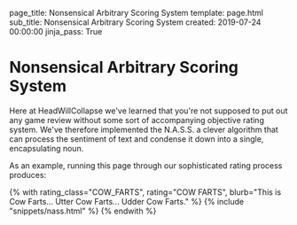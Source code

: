 page_title: Nonsensical Arbitrary Scoring System 
template: page.html
sub_title: Nonsensical Arbitrary Scoring System 
created: 2019-07-24 00:00:00
jinja_pass: True

# Nonsensical Arbitrary Scoring System 

Here at HeadWillCollapse we've learned that you're not supposed to put out any game review
without some sort of accompanying objective rating system. We've therefore implemented the 
N.A.S.S. a clever algorithm that can process the sentiment of text and condense it down into
a single, encapsulating noun.

As an example, running this page through our sophisticated rating process produces: 

{% with rating_class="COW_FARTS", rating="COW FARTS", 
    blurb="This is Cow Farts... Utter Cow Farts... Udder Cow Farts." %}
    {% include "snippets/nass.html" %}
{% endwith %}

